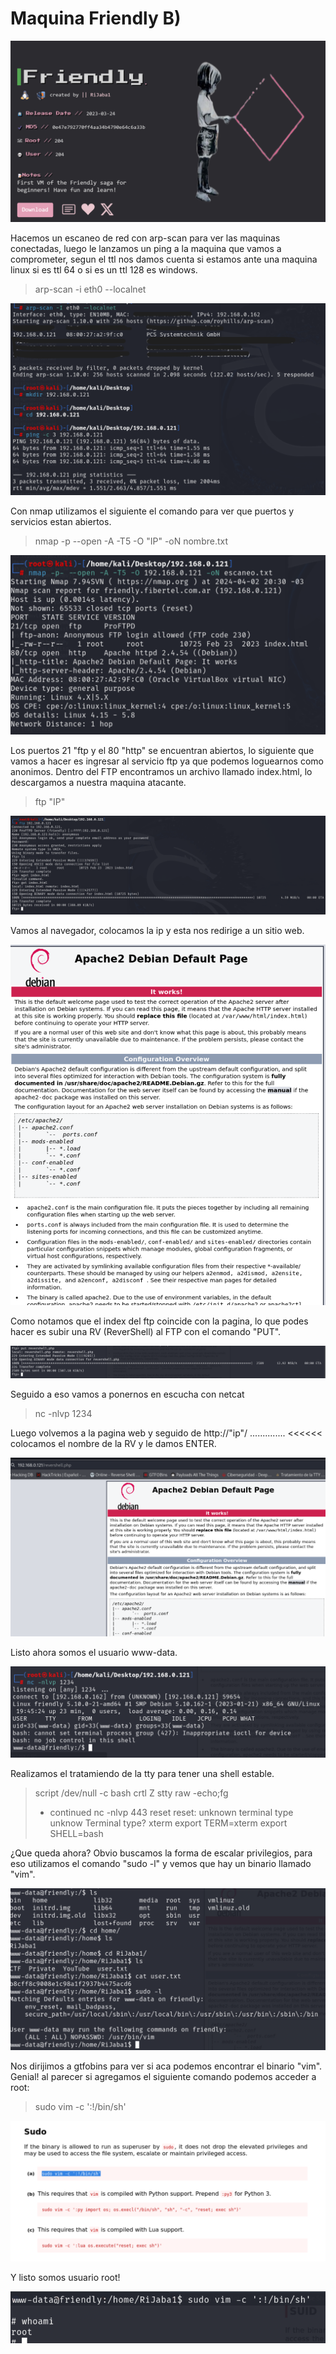 # Maquina Friendly B)
![Imagen](https://github.com/Qu0kk4/Qu0kk4/blob/main/HackMyVm/image/Captura%20de%20pantalla%202024-04-02%20212326.png)

Hacemos un escaneo de red con arp-scan para ver las maquinas conectadas, luego le lanzamos un ping a la maquina que vamos a comprometer, segun el ttl nos damos cuenta si estamos ante una maquina linux si es ttl 64 o si es un ttl 128 es windows.
>arp-scan -i eth0 --localnet

![Imagen](https://github.com/Qu0kk4/Qu0kk4/blob/main/HackMyVm/image/1.png)

Con nmap utilizamos el siguiente el comando para ver que puertos y servicios estan abiertos.
>nmap -p --open -A -T5 -O "IP" -oN nombre.txt

![Imagen](https://github.com/Qu0kk4/Qu0kk4/blob/main/HackMyVm/image/Captura%20de%20pantalla%202024-04-02%20203501.png)

Los puertos 21 "ftp y el 80 "http" se encuentran abiertos, lo siguiente que vamos a hacer es ingresar al servicio ftp ya que podemos loguearnos como anonimos.
Dentro del FTP encontramos un archivo llamado index.html, lo descargamos a nuestra maquina atacante.
>ftp "IP"

![Imagen](https://github.com/Qu0kk4/Qu0kk4/blob/main/HackMyVm/image/Captura%20de%20pantalla%202024-04-02%20203448.png)

Vamos al navegador, colocamos la ip y esta nos redirige a un sitio web.

![Imagen](https://github.com/Qu0kk4/Qu0kk4/blob/main/HackMyVm/image/Captura%20de%20pantalla%202024-04-02%20204450.png)

Como notamos que el index del ftp coincide con la pagina, lo que podes hacer es subir una RV (ReverShell) al FTP con el comando "PUT".

![Imagen](https://github.com/Qu0kk4/Qu0kk4/blob/main/HackMyVm/image/Captura%20de%20pantalla%202024-04-02%20204436.png)

Seguido a eso vamos a ponernos en escucha con netcat 
>nc -nlvp 1234

Luego volvemos a la pagina web y seguido de http://"ip"/ .............. <<<<<< colocamos el nombre de la RV y le damos ENTER.

![Imagen](https://github.com/Qu0kk4/Qu0kk4/blob/main/HackMyVm/image/Captura%20de%20pantalla%202024-04-02%20204534.png)

Listo ahora somos el usuario www-data.

![Imagen](https://github.com/Qu0kk4/Qu0kk4/blob/main/HackMyVm/image/Captura%20de%20pantalla%202024-04-02%20204542.png)

Realizamos el tratamiendo de la tty para tener una shell estable.
>script /dev/null -c bash
>crtl Z
>stty raw -echo;fg
>+ continued  nc -nlvp 443
>                             reset
>reset: unknown terminal type unknow
>Terminal type? xterm
>export TERM=xterm
>export SHELL=bash

¿Que queda ahora? Obvio buscamos la forma de escalar privilegios, para eso utilizamos el comando "sudo -l" y vemos que hay un binario llamado "vim".

![Imagen](https://github.com/Qu0kk4/Qu0kk4/blob/main/HackMyVm/image/Captura%20de%20pantalla%202024-04-02%20204702.png)

Nos dirijimos a gtfobins para ver si aca podemos encontrar el binario "vim". Genial! al parecer si agregamos el siguiente comando podemos acceder a root:
>sudo vim -c ':!/bin/sh'

![Imagen](https://github.com/Qu0kk4/Qu0kk4/blob/main/HackMyVm/image/Captura%20de%20pantalla%202024-04-02%20204859.png)

Y listo somos usuario root!

![Imagen](https://github.com/Qu0kk4/Qu0kk4/blob/main/HackMyVm/image/Captura%20de%20pantalla%202024-04-02%20204913.png)
